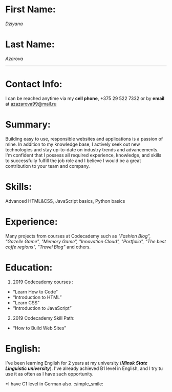  # First Name: 
 *Dziyana* 
 
 # Last Name: 
 *Azarova*

***************************************

 # Contact Info: 

 I can be reached anytime via my **cell phone**, +375 29 522 7332 or by **email** at azazarova99@mail.ru

 # Summary:

 Building  easy to use, responsible websites and applications is a passion of mine. In addition to my knowledge base, I actively seek out new technologies and stay up-to-date on industry trends and advancements.  
 I'm confident that I possess all required experience, knowledge, and skills to successfully fulfill the job role and I believe I would be a great contribution to your team and company.

 # Skills:

 Advanced HTML&CSS, JavaScript basics, Python basics

 # Experience:

 Many projects from courses at Codecademy such as *"Fashion Blog", "Gazelle Game", "Memory Game", "Innovation Cloud", "Portfolio", "The best coffe regions", "Travel Blog"* and others.

 # Education:

1. 2019 Codecademy courses :
- “Learn How to Code”
- “Introduction to HTML”
- "Learn CSS"
- “Introduction to JavaScript”

2. 2019 Codecademy Skill Path:
- “How to Build Web Sites”

# English:

I've been learning English for 2 years at my university (***Minsk State Linguistic university***). I've already achieved B1 level in English, and I try tu use it as often as I have such opportunity.

\*I have C1 level in German also. :simple_smile:




